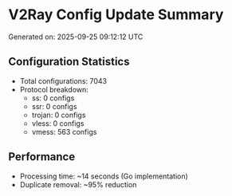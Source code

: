 # V2Ray Config Update Summary
Generated on: 2025-09-25 09:12:12 UTC

## Configuration Statistics
- Total configurations: 7043
- Protocol breakdown:
  - ss: 0 configs
  - ssr: 0 configs
  - trojan: 0 configs
  - vless: 0 configs
  - vmess: 563 configs

## Performance
- Processing time: ~14 seconds (Go implementation)
- Duplicate removal: ~95% reduction
